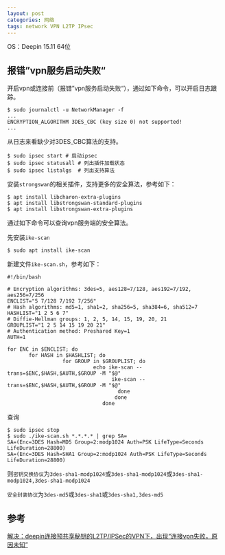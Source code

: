 ```yaml
---
layout: post
categories: 网络
tags: network VPN L2TP IPsec
---
```


OS：Deepin 15.11 64位

## 报错”vpn服务启动失败“

开启vpn或连接前（报错”vpn服务启动失败“），通过如下命令，可以开启日志跟踪。

```shell
$ sudo journalctl -u NetworkManager -f
...
ENCRYPTION_ALGORITHM 3DES_CBC (key size 0) not supported!
...
```

从日志来看缺少对3DES_CBC算法的支持。

```shell
$ sudo ipsec start # 启动ipsec
$ sudo ipsec statusall # 列出插件加载状态  
$ sudo ipsec listalgs  # 列出支持算法
```

安装`strongswan`的相关插件，支持更多的安全算法，参考如下：

```shell
$ apt install libcharon-extra-plugins
$ apt install libstrongswan-standard-plugins
$ apt install libstrongswan-extra-plugins
```

通过如下命令可以查询vpn服务端的安全算法。

先安装`ike-scan`

```shell
$ sudo apt install ike-scan
```

新建文件`ike-scan.sh`，参考如下：

```shell
#!/bin/bash

# Encryption algorithms: 3des=5, aes128=7/128, aes192=7/192, aes256=7/256
ENCLIST="5 7/128 7/192 7/256"
# Hash algorithms: md5=1, sha1=2, sha256=5, sha384=6, sha512=7
HASHLIST="1 2 5 6 7"
# Diffie-Hellman groups: 1, 2, 5, 14, 15, 19, 20, 21
GROUPLIST="1 2 5 14 15 19 20 21"
# Authentication method: Preshared Key=1
AUTH=1

for ENC in $ENCLIST; do
	   for HASH in $HASHLIST; do
		          for GROUP in $GROUPLIST; do
				            echo ike-scan --trans=$ENC,$HASH,$AUTH,$GROUP -M "$@"
					              ike-scan --trans=$ENC,$HASH,$AUTH,$GROUP -M "$@"
						            done
							       done
						       done

```

查询

```shell
$ sudo ipsec stop
$ sudo ./ike-scan.sh *.*.*.* | grep SA=
SA=(Enc=3DES Hash=MD5 Group=2:modp1024 Auth=PSK LifeType=Seconds LifeDuration=28800)
SA=(Enc=3DES Hash=SHA1 Group=2:modp1024 Auth=PSK LifeType=Seconds LifeDuration=28800)
```

则`密钥交换协议`为`3des-sha1-modp1024`或`3des-sha1-modp1024`或`3des-sha1-modp1024,3des-sha1-modp1024`

`安全封装协议`为`3des-md5`或`3des-sha1`或`3des-sha1,3des-md5`

## 参考

[解决：deepin连接预共享秘钥的L2TP/IPSec的VPN下，出现“连接vpn失败，原因未知”](https://www.geek-share.com/detail/2746771460.html)